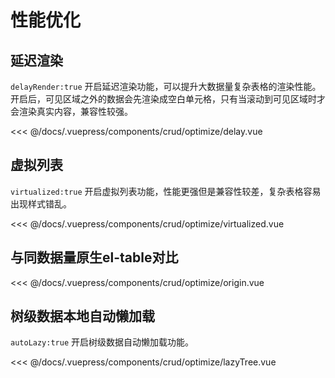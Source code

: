 # 性能优化

## 延迟渲染

`delayRender:true` 开启延迟渲染功能，可以提升大数据量复杂表格的渲染性能。开启后，可见区域之外的数据会先渲染成空白单元格，只有当滚动到可见区域时才会渲染真实内容，兼容性较强。

<ClientOnly>
<common-code-format>
  <crud-optimize-delay slot="source"></crud-optimize-delay>

<<< @/docs/.vuepress/components/crud/optimize/delay.vue
</common-code-format>
</ClientOnly>


## 虚拟列表

`virtualized:true` 开启虚拟列表功能，性能更强但是兼容性较差，复杂表格容易出现样式错乱。

<ClientOnly>
<common-code-format>
  <crud-optimize-virtualized slot="source"></crud-optimize-virtualized>

<<< @/docs/.vuepress/components/crud/optimize/virtualized.vue
</common-code-format>
</ClientOnly>


## 与同数据量原生el-table对比

<ClientOnly>
<common-code-format>
  <crud-optimize-origin slot="source"></crud-optimize-origin>

<<< @/docs/.vuepress/components/crud/optimize/origin.vue
</common-code-format>
</ClientOnly>

## 树级数据本地自动懒加载


`autoLazy:true` 开启树级数据自动懒加载功能。

<ClientOnly>
<common-code-format>
  <crud-optimize-lazyTree slot="source"></crud-optimize-lazyTree>

<<< @/docs/.vuepress/components/crud/optimize/lazyTree.vue
</common-code-format>
</ClientOnly>
